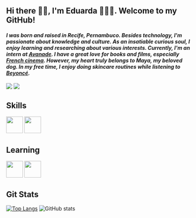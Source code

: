## Hi there 👋🏽, I'm Eduarda 👩🏽‍💻. Welcome to my GitHub!

#### _I was born and raised in Recife, Pernambuco. Besides technology, I'm passionate about knowledge and culture. As an insatiable curious soul, I enjoy learning and researching about various interests. Currently, I'm an intern at [Avanade](https://www.avanade.com/pt-br/about-avanade). I have a great love for books and films, especially [French cinema](https://letterboxd.com/film/amelie/). However, my heart truly belongs to Maya, my beloved dog. In my free time, I enjoy doing skincare routines while listening to [Beyoncé](https://open.spotify.com/playlist/4QfvxzjCrMOkEsEVQ6Ad0R?si=c48e5bf1e78548be)._

<a href = "mailto:duarda.alvesx@gmail.com"><img src="https://img.shields.io/badge/-Gmail-%23333?style=for-the-badge&logo=gmail&logoColor=white" target="_blank"></a>
<a href="https://www.linkedin.com/in/eduardaalves/" target="_blank"><img src="https://img.shields.io/badge/-LinkedIn-%230077B5?style=for-the-badge&logo=linkedin&logoColor=white" target="_blank"></a> 

## Skills

<img src="https://cdn.jsdelivr.net/gh/devicons/devicon/icons/java/java-plain.svg" height=45 weidth=45 />   <img src="https://cdn.jsdelivr.net/gh/devicons/devicon/icons/javascript/javascript-plain.svg" height=45 weidth=45 />

## Learning

<img src="https://cdn.jsdelivr.net/gh/devicons/devicon/icons/azure/azure-original.svg" height=45 weidth=45 />  <img src="https://cdn.jsdelivr.net/gh/devicons/devicon/icons/nodejs/nodejs-plain.svg" height=45 weidth=45 />
          

## Git Stats 

[![Top Langs](https://github-readme-stats.vercel.app/api/top-langs/?username=eduardaalvess&layout=donut&langs_count=4&theme=transparent)](https://github.com/eduardaalvess/github-readme-stats)
![GitHub stats](https://github-readme-stats.vercel.app/api?username=eduardaalvess&show_icons=true&theme=transparent) 
